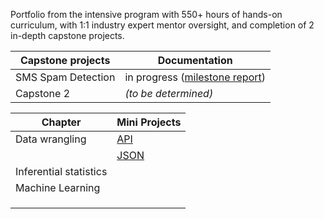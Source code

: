 Portfolio from the intensive program with 550+ hours of hands-on curriculum, with 1:1 industry expert mentor oversight, and completion of 2 in-depth capstone projects.


| Capstone projects | Documentation |
| --- | --- |
| SMS Spam Detection | in progress ([milestone report](https://github.com/bkarolina/Data-Science-Career-Track-Projects-Springboard/blob/master/Capstone%20Projects/Milestone%20Report.pdf))|
| Capstone 2 | *(to be determined)* |

| Chapter | Mini Projects |
| --- | --- |
| Data wrangling | [API](https://github.com/bkarolina/Data-Science-Career-Track-Projects-Springboard/blob/master/Mini%20Projects/api_data_wrangling_mini_project.ipynb) |
|  |[JSON](https://github.com/bkarolina/Data-Science-Career-Track-Projects-Springboard/blob/master/Mini%20Projects/JSON_mini_project.ipynb)  |
| Inferential statistics |  |
| Machine Learning |  |
|  |  |
|  |  |
|  |  |
